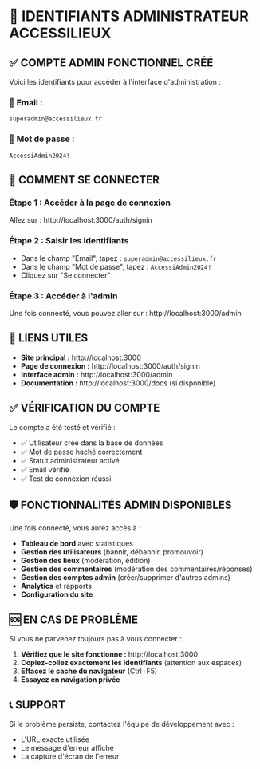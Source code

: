 
# 🔑 IDENTIFIANTS ADMINISTRATEUR ACCESSILIEUX

## ✅ COMPTE ADMIN FONCTIONNEL CRÉÉ

Voici les identifiants pour accéder à l'interface d'administration :

### 📧 **Email :** 
```
superadmin@accessilieux.fr
```

### 🔑 **Mot de passe :** 
```
AccessiAdmin2024!
```

## 🚀 COMMENT SE CONNECTER

### **Étape 1 : Accéder à la page de connexion**
Allez sur : http://localhost:3000/auth/signin

### **Étape 2 : Saisir les identifiants**
- Dans le champ "Email", tapez : `superadmin@accessilieux.fr`
- Dans le champ "Mot de passe", tapez : `AccessiAdmin2024!`
- Cliquez sur "Se connecter"

### **Étape 3 : Accéder à l'admin**
Une fois connecté, vous pouvez aller sur : http://localhost:3000/admin

## 🔗 LIENS UTILES

- **Site principal :** http://localhost:3000
- **Page de connexion :** http://localhost:3000/auth/signin
- **Interface admin :** http://localhost:3000/admin
- **Documentation :** http://localhost:3000/docs (si disponible)

## ✅ VÉRIFICATION DU COMPTE

Le compte a été testé et vérifié :
- ✅ Utilisateur créé dans la base de données
- ✅ Mot de passe haché correctement
- ✅ Statut administrateur activé
- ✅ Email vérifié
- ✅ Test de connexion réussi

## 🛡️ FONCTIONNALITÉS ADMIN DISPONIBLES

Une fois connecté, vous aurez accès à :
- **Tableau de bord** avec statistiques
- **Gestion des utilisateurs** (bannir, débannir, promouvoir)
- **Gestion des lieux** (modération, édition)
- **Gestion des commentaires** (modération des commentaires/réponses)
- **Gestion des comptes admin** (créer/supprimer d'autres admins)
- **Analytics** et rapports
- **Configuration du site**

## 🆘 EN CAS DE PROBLÈME

Si vous ne parvenez toujours pas à vous connecter :

1. **Vérifiez que le site fonctionne :** http://localhost:3000
2. **Copiez-collez exactement les identifiants** (attention aux espaces)
3. **Effacez le cache du navigateur** (Ctrl+F5)
4. **Essayez en navigation privée**

## 📞 SUPPORT

Si le problème persiste, contactez l'équipe de développement avec :
- L'URL exacte utilisée
- Le message d'erreur affiché
- La capture d'écran de l'erreur
